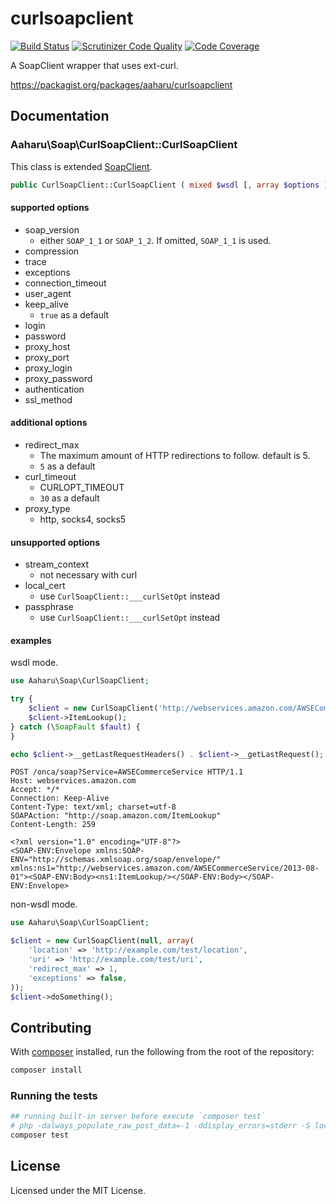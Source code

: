 curlsoapclient
==============

[![Build Status](https://travis-ci.org/aaharu/curlsoapclient.png?branch=master)](https://travis-ci.org/aaharu/curlsoapclient)
[![Scrutinizer Code Quality](https://scrutinizer-ci.com/g/aaharu/curlsoapclient/badges/quality-score.png?b=master)](https://scrutinizer-ci.com/g/aaharu/curlsoapclient/?branch=master)
[![Code Coverage](https://scrutinizer-ci.com/g/aaharu/curlsoapclient/badges/coverage.png?b=master)](https://scrutinizer-ci.com/g/aaharu/curlsoapclient/?branch=master)

A SoapClient wrapper that uses ext-curl.

https://packagist.org/packages/aaharu/curlsoapclient


Documentation
--------------

### Aaharu\\Soap\\CurlSoapClient::CurlSoapClient

This class is extended [SoapClient](http://php.net/manual/class.soapclient.php).

```php
public CurlSoapClient::CurlSoapClient ( mixed $wsdl [, array $options ] )
```

#### supported options

- soap\_version
  - either `SOAP_1_1` or `SOAP_1_2`. If omitted, `SOAP_1_1` is used.
- compression
- trace
- exceptions
- connection\_timeout
- user\_agent
- keep\_alive
  - `true` as a default
- login
- password
- proxy\_host
- proxy\_port
- proxy\_login
- proxy\_password
- authentication
- ssl\_method

#### additional options

- redirect\_max
  - The maximum amount of HTTP redirections to follow. default is 5.
  - `5` as a default
- curl\_timeout
  - CURLOPT\_TIMEOUT
  - `30` as a default
- proxy\_type
  - http, socks4, socks5

#### unsupported options

- stream\_context
  - not necessary with curl
- local\_cert
  - use `CurlSoapClient::___curlSetOpt` instead
- passphrase
  - use `CurlSoapClient::___curlSetOpt` instead

#### examples

wsdl mode.

```php
use Aaharu\Soap\CurlSoapClient;

try {
    $client = new CurlSoapClient('http://webservices.amazon.com/AWSECommerceService/2013-08-01/AWSECommerceService.wsdl', array('trace' => true));
    $client->ItemLookup();
} catch (\SoapFault $fault) {
}

echo $client->__getLastRequestHeaders() . $client->__getLastRequest();
```

```
POST /onca/soap?Service=AWSECommerceService HTTP/1.1
Host: webservices.amazon.com
Accept: */*
Connection: Keep-Alive
Content-Type: text/xml; charset=utf-8
SOAPAction: "http://soap.amazon.com/ItemLookup"
Content-Length: 259

<?xml version="1.0" encoding="UTF-8"?>
<SOAP-ENV:Envelope xmlns:SOAP-ENV="http://schemas.xmlsoap.org/soap/envelope/" xmlns:ns1="http://webservices.amazon.com/AWSECommerceService/2013-08-01"><SOAP-ENV:Body><ns1:ItemLookup/></SOAP-ENV:Body></SOAP-ENV:Envelope>
```

non-wsdl mode.

```php
use Aaharu\Soap\CurlSoapClient;

$client = new CurlSoapClient(null, array(
    'location' => 'http://example.com/test/location',
    'uri' => 'http://example.com/test/uri',
    'redirect_max' => 1,
    'exceptions' => false,
));
$client->doSomething();
```


Contributing
--------------

With [composer](https://getcomposer.org) installed, run the following from the root of the repository:

```sh
composer install
```

### Running the tests

```sh
## running built-in server before execute `composer test`
# php -dalways_populate_raw_post_data=-1 -ddisplay_errors=stderr -S localhost:8000 &
composer test
```


License
--------------

Licensed under the MIT License.
